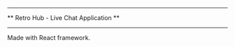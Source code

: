 **                                   **
** Retro Hub - Live Chat Application **
**                                   **

Made with React framework.
